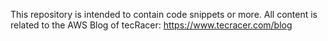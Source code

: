 This repository is intended to contain code snippets or more. All content is related to the AWS Blog of tecRacer: https://www.tecracer.com/blog
